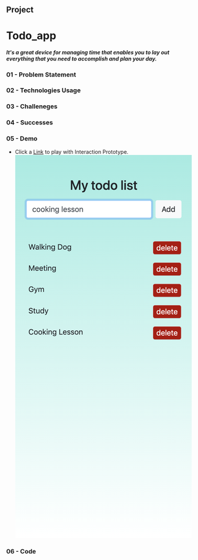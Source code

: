 ## Project

# Todo_app
##### It's a great device for managing time that enables you to lay out everything that you need to accomplish and plan your day.

### 01 - Problem Statement
### 02 - Technologies Usage
### 03 - Challeneges
### 04 - Successes
### 05 - Demo
- Click a [Link](https://teddy-photesri.github.io/Todo_app/) to play with Interaction Prototype.
![Image](/images/todo.png "Image")
### 06 - Code


